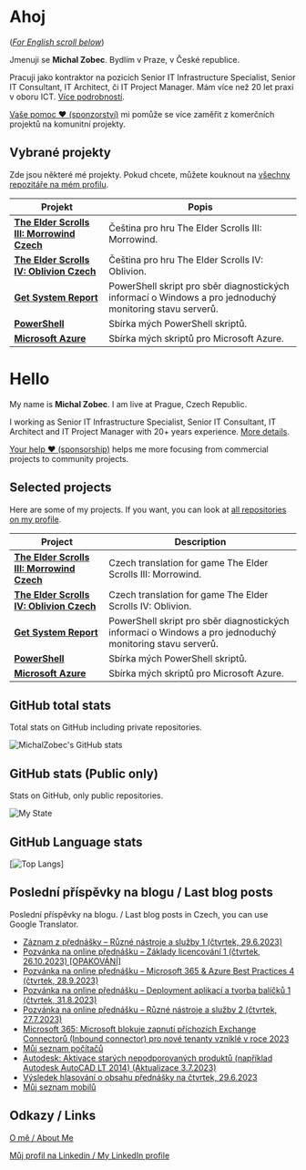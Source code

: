 # Ahoj

<a name="documenttitle"></a>

([*For English scroll below*](#english "For English scroll below"))

Jmenuji se **Michal Zobec**. Bydlím v Praze, v České republice.

Pracuji jako kontraktor na pozicích Senior IT Infrastructure Specialist, Senior IT Consultant, IT Architect, či IT Project Manager. Mám více než 20 let praxi v oboru ICT. [Více podrobností](MichalZobec-About.md).

[Vaše pomoc :heart: (sponzorství)](https://www.patreon.com/michalzobec) mi pomůže se více zaměřit z komerčních projektů na komunitní projekty.

## Vybrané projekty

Zde jsou některé mé projekty. Pokud chcete, můžete kouknout na [všechny repozitáře na mém profilu](https://github.com/michalzobec?tab=repositories).

| Projekt | Popis |
| --- | --- |
| **[The Elder Scrolls III: Morrowind Czech](https://github.com/michalzobec/TES3-Morrowind-cesky)** | Čeština pro hru The Elder Scrolls III: Morrowind. |
| **[The Elder Scrolls IV: Oblivion Czech](https://github.com/michalzobec/TES4-Oblivion-cesky)** | Čeština pro hru The Elder Scrolls IV: Oblivion. |
| **[Get System Report](https://github.com/michalzobec/Get-SystemReport)** | PowerShell skript pro sběr diagnostických informací o Windows a pro jednoduchý monitoring stavu serverů. |
| **[PowerShell](https://github.com/michalzobec/PowerShell)** | Sbírka mých PowerShell skriptů. |
| **[Microsoft Azure](https://github.com/michalzobec/microsoft-azure)** | Sbírka mých skriptů pro Microsoft Azure. |

<a name="english"></a>

# Hello

My name is **Michal Zobec**. I am live at Prague, Czech Republic.

I working as Senior IT Infrastructure Specialist, Senior IT Consultant, IT Architect and IT Project Manager with 20+ years experience. [More details](MichalZobec-About.md#english).

[Your help :heart: (sponsorship)](https://www.patreon.com/michalzobec) helps me more focusing from commercial projects to community projects.

## Selected projects

Here are some of my projects. If you want, you can look at [all repositories on my profile](https://github.com/michalzobec?tab=repositories).

| Project | Description |
| --- | --- |
| **[The Elder Scrolls III: Morrowind Czech](https://github.com/michalzobec/TES3-Morrowind-cesky)** | Czech translation for game The Elder Scrolls III: Morrowind. |
| **[The Elder Scrolls IV: Oblivion Czech](https://github.com/michalzobec/TES4-Oblivion-cesky)** | Czech translation for game The Elder Scrolls IV: Oblivion. |
| **[Get System Report](https://github.com/michalzobec/Get-SystemReport)** | PowerShell skript pro sběr diagnostických informací o Windows a pro jednoduchý monitoring stavu serverů. |
| **[PowerShell](https://github.com/michalzobec/PowerShell)** | Sbírka mých PowerShell skriptů. |
| **[Microsoft Azure](https://github.com/michalzobec/microsoft-azure)** | Sbírka mých skriptů pro Microsoft Azure. |

## GitHub total stats

Total stats on GitHub including private repositories.

![MichalZobec's GitHub stats](https://github-readme-stats.vercel.app/api?username=michalzobec&count_private=true&show_icons=true)


## GitHub stats (Public only)

Stats on GitHub, only public repositories.

![My State](https://github-readme-stats.vercel.app/api?username=michalzobec&show_icons=true)

## GitHub Language stats

[![Top Langs](https://github-readme-stats.vercel.app/api/top-langs/?username=michalzobec&langs_count=10&layout=compact)]

## Poslední příspěvky na blogu / Last blog posts

Poslední příspěvky na blogu. / Last blog posts in Czech, you can use Google Translator.

<!-- BLOG-POST-LIST:START -->
- [Záznam z přednášky – Různé nástroje a služby 1 &lpar;čtvrtek, 29.6.2023&rpar;](https://www.michalzobec.cz/zaznam-z-prednasky-ruzne-nastroje-a-sluzby-1-ctvrtek-29-6-2023-9126)
- [Pozvánka na online přednášku – Základy licencování 1 &lpar;čtvrtek, 26.10.2023&rpar; [OPAKOVÁNÍ]](https://www.michalzobec.cz/pozvanka-na-online-prednasku-zaklady-licencovani-1-ctvrtek-26-10-2023-opakovani-8990)
- [Pozvánka na online přednášku – Microsoft 365 &amp; Azure Best Practices 4 &lpar;čtvrtek, 28.9.2023&rpar;](https://www.michalzobec.cz/pozvanka-na-online-prednasku-microsoft-365-azure-best-practices-4-ctvrtek-28-9-2023-9118)
- [Pozvánka na online přednášku – Deployment aplikací a tvorba balíčků 1 &lpar;čtvrtek, 31.8.2023&rpar;](https://www.michalzobec.cz/pozvanka-na-online-prednasku-deployment-aplikaci-a-tvorba-balicku-1-ctvrtek-31-8-2023-9117)
- [Pozvánka na online přednášku – Různé nástroje a služby 2 &lpar;čtvrtek, 27.7.2023&rpar;](https://www.michalzobec.cz/pozvanka-na-online-prednasku-ruzne-nastroje-a-sluzby-2-ctvrtek-27-7-2023-9116)
- [Microsoft 365: Microsoft blokuje zapnutí příchozích Exchange Connectorů &lpar;Inbound connector&rpar; pro nové tenanty vzniklé v roce 2023](https://www.michalzobec.cz/microsoft-365-microsoft-blokuje-zapnuti-prichozich-exchange-connectoru-inbound-connector-pro-nove-tenanty-vznikle-v-roce-2023-9086)
- [Můj seznam počítačů](https://www.michalzobec.cz/muj-seznam-pocitacu-9029)
- [Autodesk: Aktivace starých nepodporovaných produktů &lpar;například Autodesk AutoCAD LT 2014&rpar; &lpar;Aktualizace 3.7.2023&rpar;](https://www.michalzobec.cz/autodesk-aktivace-starych-nepodporovanych-produktu-napriklad-autodesk-autocad-lt-2014-9075)
- [Výsledek hlasování o obsahu přednášky na čtvrtek, 29.6.2023](https://www.michalzobec.cz/vysledek-hlasovani-o-obsahu-prednasky-na-ctvrtek-29-6-2023-9097)
- [Můj seznam mobilů](https://www.michalzobec.cz/muj-seznam-mobilu-9030)
<!-- BLOG-POST-LIST:END -->

## Odkazy / Links

[O mě / About Me](https://zob.ec/mylinktree)

[Můj profil na Linkedin / My LinkedIn profile](https://zob.ec/mylinkedin)
